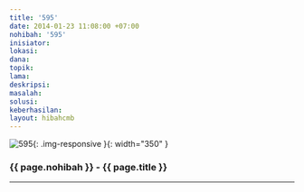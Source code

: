 ```yaml
---
title: '595'
date: 2014-01-23 11:08:00 +07:00
nohibah: '595'
inisiator: 
lokasi: 
dana: 
topik: 
lama: 
deskripsi: 
masalah: 
solusi: 
keberhasilan: 
layout: hibahcmb
---
```


![595](/static/img/hibahcmb/595.png){: .img-responsive }{: width="350" }

### {{ page.nohibah }} - {{ page.title }}

---
